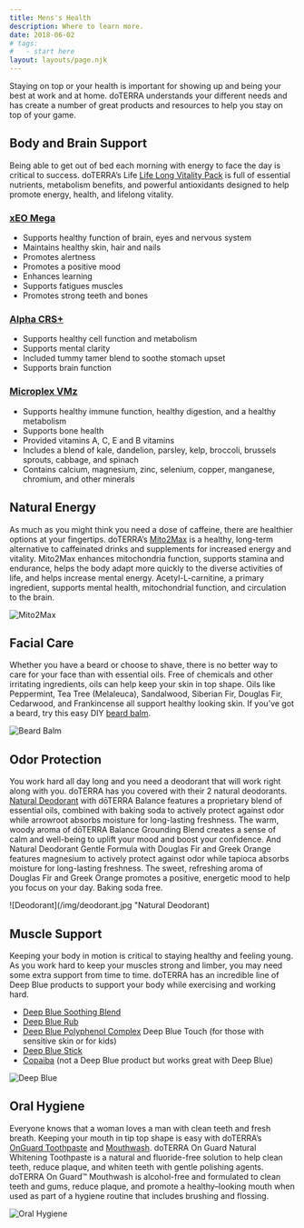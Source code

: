 ```yaml
---
title: Mens's Health
description: Where to learn more.
date: 2018-06-02
# tags:
#   - start here
layout: layouts/page.njk
---
```


<!-- ![img/river.jpg](../../img/river.jpg "Mountain image") -->

Staying on top or your health is important for showing up and being your best at work and at home. doTERRA understands your different needs and has create a number of great products and resources to help you stay on top of your game.

## Body and Brain Support

Being able to get out of bed each morning with energy to face the day is critical to success. doTERRA’s Life [Life Long Vitality Pack](https://media.doterra.com/us/en/ebooks/lifelong-vitality.pdf?_ga=2.50414895.788897435.1647282317-1780510030.1646079315) is full of essential nutrients, metabolism benefits, and powerful antioxidants designed to help promote energy, health, and lifelong vitality.

### [xEO Mega](https://www.doterra.com/US/en/blog/spotlight-xeo-mega)

- Supports healthy function of brain, eyes and nervous system
- Maintains healthy skin, hair and nails
- Promotes alertness
- Promotes a positive mood
- Enhances learning
- Supports fatigues muscles
- Promotes strong teeth and bones

### [Alpha CRS+](https://www.doterra.com/US/en/blog/spotlight-alpha-crs-plus)

- Supports healthy cell function and metabolism
- Supports mental clarity
- Included tummy tamer blend to soothe stomach upset
- Supports brain function

### [Microplex VMz](https://www.doterra.com/US/en/blog/spotlight-microplex-vmz)

- Supports healthy immune function, healthy digestion, and a healthy metabolism
- Supports bone health
- Provided vitamins A, C, E and B vitamins
- Includes a blend of kale, dandelion, parsley, kelp, broccoli, brussels sprouts, cabbage, and spinach
- Contains calcium, magnesium, zinc, selenium, copper, manganese, chromium, and other minerals

## Natural Energy

As much as you might think you need a dose of caffeine, there are healthier options at your fingertips. doTERRA’s [Mito2Max](https://www.doterra.com/US/en/blog/spotlight-mito-2-max) is a healthy, long-term alternative to caffeinated drinks and supplements for increased energy and vitality. Mito2Max enhances mitochondria function, supports stamina and endurance, helps the body adapt more quickly to the diverse activities of life, and helps increase mental energy. Acetyl-L-carnitine, a primary ingredient, supports mental health, mitochondrial function, and circulation to the brain.

![Mito2Max](/img/mito2max-1.jpg "Mito2Max")

## Facial Care

Whether you have a beard or choose to shave, there is no better way to care for your face than with essential oils. Free of chemicals and other irritating ingredients, oils can help keep your skin in top shape. Oils like Peppermint, Tea Tree (Melaleuca), Sandalwood, Siberian Fir, Douglas Fir, Cedarwood, and Frankincense all support healthy looking skin. If you’ve got a beard, try this easy DIY [beard balm](https://www.facebook.com/doterra/photos/a.10156603771039314/10155438670049314).

![Beard Balm](/img/DIY-beard-balm.jpeg "DIY Beard Balm")

## Odor Protection

You work hard all day long and you need a deodorant that will work right along with you. doTERRA has you covered with their 2 natural deodorants. [Natural Deodorant](https://www.doterra.com/US/en/blog/spotlight-natural-deodorant-with-doterra-balance) with dōTERRA Balance features a proprietary blend of essential oils, combined with baking soda to actively protect against odor while arrowroot absorbs moisture for long-lasting freshness. The warm, woody aroma of dōTERRA Balance Grounding Blend creates a sense of calm and well-being to uplift your mood and boost your confidence. And Natural Deodorant Gentle Formula with Douglas Fir and Greek Orange features magnesium to actively protect against odor while tapioca absorbs moisture for long-lasting freshness. The sweet, refreshing aroma of Douglas Fir and Greek Orange promotes a positive, energetic mood to help you focus on your day. Baking soda free.

![Deodorant](/img/deodorant.jpg "Natural Deodorant)

## Muscle Support

Keeping your body in motion is critical to staying healthy and feeling young. As you work hard to keep your muscles strong and limber, you may need some extra support from time to time. doTERRA has an incredible line of Deep Blue products to support your body while exercising and working hard.

- [Deep Blue Soothing Blend](https://www.doterra.com/US/en/deep-blue-oil)
- [Deep Blue Rub](https://www.doterra.com/US/en/blog/spotlight-deep-blue-rub)
- [Deep Blue Polyphenol Complex](https://www.doterra.com/US/en/p/deep-blue-polyphenol-complex)
  Deep Blue Touch (for those with sensitive skin or for kids)
- [Deep Blue Stick](https://www.doterra.com/US/en/deep-blue-stick)
- [Copaiba](https://www.doterra.com/US/en/blog/healthy-living-ditch-discomfort-with-copaiba-and-deep-blue) (not a Deep Blue product but works great with Deep Blue)

![Deep Blue](/img/deep-blue.jpeg "Deep Blue")

## Oral Hygiene

Everyone knows that a woman loves a man with clean teeth and fresh breath. Keeping your mouth in tip top shape is easy with doTERRA’s [OnGuard Toothpaste](https://www.doterra.com/US/en/blog/spotlight-doterra-on-guard-natural-whitening-toothpaste) and [Mouthwash](https://www.doterra.com/US/en/blog/spotlight-doterra-on-guard-mouthwash). doTERRA On Guard Natural Whitening Toothpaste is a natural and fluoride-free solution to help clean teeth, reduce plaque, and whiten teeth with gentle polishing agents. doTERRA On Guard™ Mouthwash is alcohol-free and formulated to clean teeth and gums, reduce plaque, and promote a healthy–looking mouth when used as part of a hygiene routine that includes brushing and flossing.

![Oral Hygiene](/img/onguard-mouthwash.jpg)
